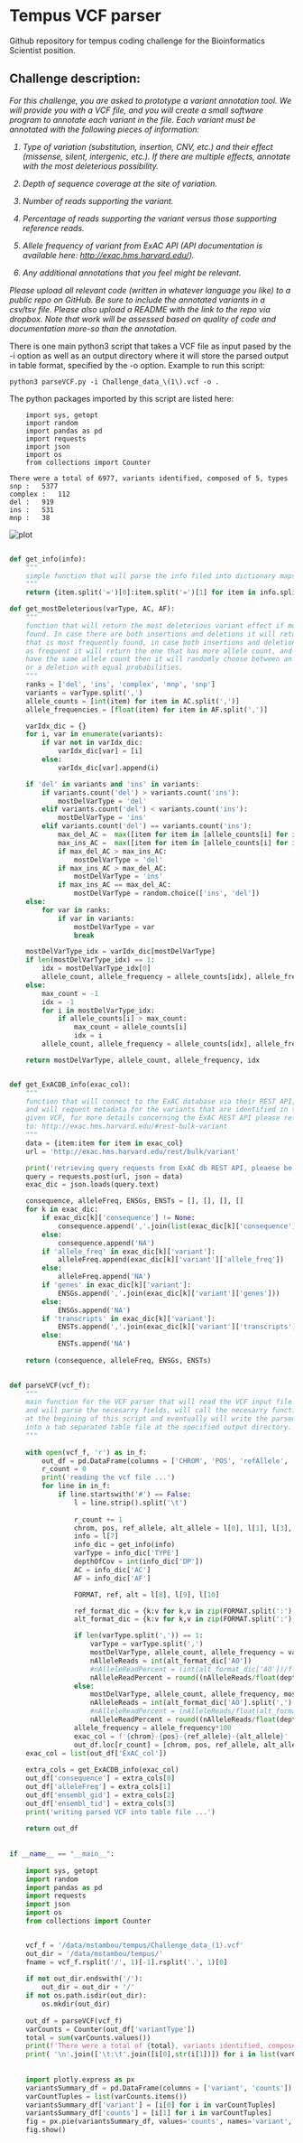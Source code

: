 # Tempus VCF parser
Github repository for tempus coding challenge for the Bioinformatics Scientist position.

## Challenge description:

<em>
For this challenge, you are asked to prototype a variant annotation tool. We will provide you with a VCF file, and you will create a small software program to annotate each variant in the file. Each variant must be annotated with the following pieces of information: 
 
1. Type of variation (substitution, insertion, CNV, etc.) and their effect (missense, silent, intergenic, etc.). If there are multiple effects, annotate with the most deleterious possibility.

2. Depth of sequence coverage at the site of variation.

3. Number of reads supporting the variant.

4. Percentage of reads supporting the variant versus those supporting reference reads.

5. Allele frequency of variant from ExAC API (API documentation is available here: http://exac.hms.harvard.edu/).

6. Any additional annotations that you feel might be relevant.

 
Please upload all relevant code (written in whatever language you like) to a public repo on GitHub. Be sure to include the annotated variants in a csv/tsv file. Please also upload a README with the link to the repo via dropbox. Note that work will be assessed based on quality of code and documentation more-so than the annotation.
</em>

There is one main python3 script that takes a VCF file as input pased by the -i option as well as an output directory where it will store the parsed output in table format, specified by the -o option. Example to run this script:

```python3
python3 parseVCF.py -i Challenge_data_\(1\).vcf -o .
```

The python packages imported by this script are listed here:

```
    import sys, getopt
    import random
    import pandas as pd
    import requests
    import json
    import os
    from collections import Counter
```

    There were a total of 6977, variants identified, composed of 5, types
    snp	:	5377
    complex	:	112
    del	:	919
    ins	:	531
    mnp	:	38


    
![plot](variantComposition.png)


```python

def get_info(info):
    """
    simple function that will parse the info filed into dictionary maps
    """
    return {item.split('=')[0]:item.split('=')[1] for item in info.split(';')}

def get_mostDeleterious(varType, AC, AF):
    """
    function that will return the most deleterious variant effect if more than one is
    found. In case there are both insertions and deletions it will return the one 
    that is most frequently found, in case both insertions and deletions are mentioned
    as frequent it will return the one that has more allele count, and in case they 
    have the same allele count then it will randomly choose between an insertion
    or a deletion with equal probabilities.
    """        
    ranks = ['del', 'ins', 'complex', 'mnp', 'snp']
    variants = varType.split(',')
    allele_counts = [int(item) for item in AC.split(',')]
    allele_frequencies = [float(item) for item in AF.split(',')]

    varIdx_dic = {}
    for i, var in enumerate(variants):
        if var not in varIdx_dic:
            varIdx_dic[var] = [i]
        else:
            varIdx_dic[var].append(i)

    if 'del' in variants and 'ins' in variants:
        if variants.count('del') > variants.count('ins'):
            mostDelVarType = 'del'
        elif variants.count('del') < variants.count('ins'):
            mostDelVarType = 'ins'
        elif variants.count('del') == variants.count('ins'):
            max_del_AC =  max([item for item in [allele_counts[i] for i in varIdx_dic['del']] ])
            max_ins_AC =  max([item for item in [allele_counts[i] for i in varIdx_dic['del']] ])
            if max_del_AC > max_ins_AC:
                mostDelVarType = 'del'
            if max_ins_AC > max_del_AC:
                mostDelVarType = 'ins'
            if max_ins_AC == max_del_AC:
                mostDelVarType = random.choice(['ins', 'del'])
    else:
        for var in ranks:
            if var in variants:
                mostDelVarType = var
                break

    mostDelVarType_idx = varIdx_dic[mostDelVarType]
    if len(mostDelVarType_idx) == 1:
        idx = mostDelVarType_idx[0]
        allele_count, allele_frequency = allele_counts[idx], allele_frequencies[idx]
    else:
        max_count = -1
        idx = -1
        for i in mostDelVarType_idx:
            if allele_counts[i] > max_count:
                max_count = allele_counts[i]
                idx = i
        allele_count, allele_frequency = allele_counts[idx], allele_frequencies[idx]

    return mostDelVarType, allele_count, allele_frequency, idx


def get_ExACDB_info(exac_col):
    """
    function that will connect to the ExAC database via their REST API,
    and will request metadata for the variants that are identified in the 
    given VCF, for more details concerning the ExAC REST API please refer
    to: http://exac.hms.harvard.edu/#rest-bulk-variant
    """
    data = {item:item for item in exac_col}
    url = 'http://exac.hms.harvard.edu/rest/bulk/variant'

    print('retrieving query requests from ExAC db REST API, pleaese be patient ...')
    query = requests.post(url, json = data)
    exac_dic = json.loads(query.text)

    consequence, alleleFreq, ENSGs, ENSTs = [], [], [], []
    for k in exac_dic:
        if exac_dic[k]['consequence'] != None:
            consequence.append(','.join(list(exac_dic[k]['consequence'].keys())))        
        else:
            consequence.append('NA')        
        if 'allele_freq' in exac_dic[k]['variant']:
            alleleFreq.append(exac_dic[k]['variant']['allele_freq'])        
        else:
            alleleFreq.append('NA')        
        if 'genes' in exac_dic[k]['variant']:
            ENSGs.append(','.join(exac_dic[k]['variant']['genes']))        
        else:
            ENSGs.append('NA')    
        if 'transcripts' in exac_dic[k]['variant']:
            ENSTs.append(','.join(exac_dic[k]['variant']['transcripts']))        
        else:
            ENSTs.append('NA')
            
    return (consequence, alleleFreq, ENSGs, ENSTs)
    

def parseVCF(vcf_f):
    """
    main function for the VCF parser that will read the VCF input file line by line
    and will parse the necesarry fields, will call the necesarry functions predefined
    at the begining of this script and eventually will write the parsed VCF file 
    into a tab separated table file at the specified output directory.
    """
    
    with open(vcf_f, 'r') as in_f:
        out_df = pd.DataFrame(columns = ['CHROM', 'POS', 'refAllele', 'alternativeAllele', 'variantType', 'depthOfCoverage', 'nReadsVariant', 'variantReads_%', 'ExAC_col'])
        r_count = 0
        print('reading the vcf file ...')
        for line in in_f:
            if line.startswith('#') == False:
                l = line.strip().split('\t')
                
                r_count += 1
                chrom, pos, ref_allele, alt_allele = l[0], l[1], l[3], l[4]
                info = l[7]
                info_dic = get_info(info)
                varType = info_dic['TYPE']
                depthOfCov = int(info_dic['DP'])
                AC = info_dic['AC']
                AF = info_dic['AF']

                FORMAT, ref, alt = l[8], l[9], l[10]

                ref_format_dic = {k:v for k,v in zip(FORMAT.split(':'), ref.split(':'))}
                alt_format_dic = {k:v for k,v in zip(FORMAT.split(':'), alt.split(':'))}

                if len(varType.split(',')) == 1:
                    varType = varType.split(',')
                    mostDelVarType, allele_count, allele_frequency = varType[0], int(AC), float(AF)*100
                    nAlleleReads = int(alt_format_dic['AO'])
                    #nAlleleReadPercent = (int(alt_format_dic['AO'])/float(alt_format_dic['DP']))*100
                    nAlleleReadPercent = round((nAlleleReads/float(depthOfCov))*100, 3)
                else:
                    mostDelVarType, allele_count, allele_frequency, mostDelVarType_idx = get_mostDeleterious(varType, AC, AF)
                    nAlleleReads = int(alt_format_dic['AO'].split(',')[mostDelVarType_idx] )
                    #nAlleleReadPercent = (nAlleleReads/float(alt_format_dic['DP']))*100
                    nAlleleReadPercent = round((nAlleleReads/float(depthOfCov))*100, 3)
                allele_frequency = allele_frequency*100
                exac_col = f'{chrom}-{pos}-{ref_allele}-{alt_allele}'
                out_df.loc[r_count] = [chrom, pos, ref_allele, alt_allele, mostDelVarType, depthOfCov, nAlleleReads, nAlleleReadPercent, exac_col]
    exac_col = list(out_df['ExAC_col'])
    
    extra_cols = get_ExACDB_info(exac_col)
    out_df['consequence'] = extra_cols[0]
    out_df['alleleFreq'] = extra_cols[1]
    out_df['ensembl_gid'] = extra_cols[2]
    out_df['ensembl_tid'] = extra_cols[3]
    print('writing parsed VCF into table file ...')
    
    return out_df
    
    
if __name__ == "__main__":
    
    import sys, getopt
    import random
    import pandas as pd
    import requests
    import json
    import os
    from collections import Counter


    vcf_f = '/data/mstambou/tempus/Challenge_data_(1).vcf'
    out_dir = '/data/mstambou/tempus/'
    fname = vcf_f.rsplit('/', 1)[-1].rsplit('.', 1)[0]
    
    if not out_dir.endswith('/'):
        out_dir = out_dir + '/'
    if not os.path.isdir(out_dir):
        os.mkdir(out_dir)
        
    out_df = parseVCF(vcf_f)
    varCounts = Counter(out_df['variantType'])
    total = sum(varCounts.values())
    print(f'There were a total of {total}, variants identified, composed of {len(varCounts)}, types')
    print( '\n'.join(['\t:\t'.join([i[0],str(i[1])]) for i in list(varCounts.items()) ]) )
    
    
    import plotly.express as px
    variantsSummary_df = pd.DataFrame(columns = ['variant', 'counts'])
    varCountTuples = list(varCounts.items())
    variantsSummary_df['variant'] = [i[0] for i in varCountTuples]
    variantsSummary_df['counts'] = [i[1] for i in varCountTuples]
    fig = px.pie(variantsSummary_df, values='counts', names='variant', title=f'Summary of Variant compositions in the sample file {out_fname}')
    fig.show()
```

   
